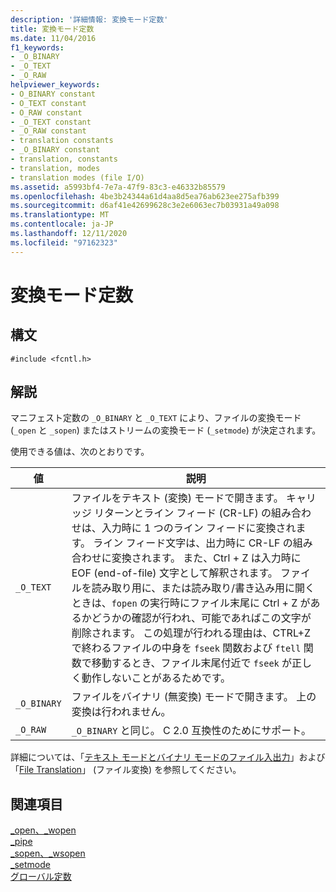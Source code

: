 ```yaml
---
description: '詳細情報: 変換モード定数'
title: 変換モード定数
ms.date: 11/04/2016
f1_keywords:
- _O_BINARY
- _O_TEXT
- _O_RAW
helpviewer_keywords:
- O_BINARY constant
- O_TEXT constant
- O_RAW constant
- _O_TEXT constant
- _O_RAW constant
- translation constants
- _O_BINARY constant
- translation, constants
- translation, modes
- translation modes (file I/O)
ms.assetid: a5993bf4-7e7a-47f9-83c3-e46332b85579
ms.openlocfilehash: 4be3b24344a61d4aa8d5ea76ab623ee275afb399
ms.sourcegitcommit: d6af41e42699628c3e2e6063ec7b03931a49a098
ms.translationtype: MT
ms.contentlocale: ja-JP
ms.lasthandoff: 12/11/2020
ms.locfileid: "97162323"
---
```

# <a name="translation-mode-constants"></a>変換モード定数

## <a name="syntax"></a>構文

```
#include <fcntl.h>
```

## <a name="remarks"></a>解説

マニフェスト定数の `_O_BINARY` と `_O_TEXT` により、ファイルの変換モード (`_open` と `_sopen`) またはストリームの変換モード (`_setmode`) が決定されます。

使用できる値は、次のとおりです。

|値|説明|
|-|-|
`_O_TEXT`  | ファイルをテキスト (変換) モードで開きます。 キャリッジ リターンとライン フィード (CR-LF) の組み合わせは、入力時に 1 つのライン フィードに変換されます。 ライン フィード文字は、出力時に CR-LF の組み合わせに変換されます。 また、Ctrl + Z は入力時に EOF (end-of-file) 文字として解釈されます。 ファイルを読み取り用に、または読み取り/書き込み用に開くときは、`fopen` の実行時にファイル末尾に Ctrl + Z があるかどうかの確認が行われ、可能であればこの文字が削除されます。 この処理が行われる理由は、CTRL+Z で終わるファイルの中身を `fseek` 関数および `ftell` 関数で移動するとき、ファイル末尾付近で `fseek` が正しく動作しないことがあるためです。
`_O_BINARY`  | ファイルをバイナリ (無変換) モードで開きます。 上の変換は行われません。
`_O_RAW`  | `_O_BINARY` と同じ。 C 2.0 互換性のためにサポート。

詳細については、「[テキスト モードとバイナリ モードのファイル入出力](../c-runtime-library/text-and-binary-mode-file-i-o.md)」および「[File Translation](../c-runtime-library/file-translation-constants.md)」 (ファイル変換) を参照してください。

## <a name="see-also"></a>関連項目

[_open、_wopen](../c-runtime-library/reference/open-wopen.md)<br/>
[_pipe](../c-runtime-library/reference/pipe.md)<br/>
[_sopen、_wsopen](../c-runtime-library/reference/sopen-wsopen.md)<br/>
[_setmode](../c-runtime-library/reference/setmode.md)<br/>
[グローバル定数](../c-runtime-library/global-constants.md)
